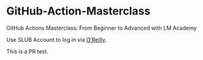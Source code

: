 # GitHub-Action-Masterclass

GitHub Actions Masterclass: From Beginner to Advanced with LM Academy

Use SLUB Account to log in via [O’Reilly](https://learning.oreilly.com/course/github-actions-masterclass/9781837025411/).

This is a PR test.
